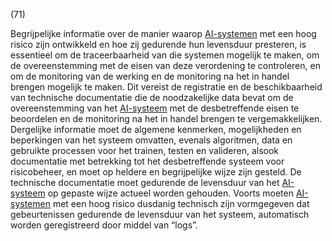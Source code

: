 (71)

Begrijpelijke informatie over de manier waarop [AI-systemen](a3.md#^ai-systeem) met een hoog risico zijn ontwikkeld en hoe zij gedurende hun levensduur presteren, is essentieel om de traceerbaarheid van die systemen mogelijk te maken, om de overeenstemming met de eisen van deze verordening te controleren, en om de monitoring van de werking en de monitoring na het in handel brengen mogelijk te maken. Dit vereist de registratie en de beschikbaarheid van technische documentatie die de noodzakelijke data bevat om de overeenstemming van het [AI-systeem](a3.md#^ai-systeem) met de desbetreffende eisen te beoordelen en de monitoring na het in handel brengen te vergemakkelijken. Dergelijke informatie moet de algemene kenmerken, mogelijkheden en beperkingen van het systeem omvatten, evenals algoritmen, data en gebruikte processen voor het trainen, testen en valideren, alsook documentatie met betrekking tot het desbetreffende systeem voor risicobeheer, en moet op heldere en begrijpelijke wijze zijn gesteld. De technische documentatie moet gedurende de levensduur van het [AI-systeem](a3.md#^ai-systeem) op gepaste wijze actueel worden gehouden. Voorts moeten [AI-systemen](a3.md#^ai-systeem) met een hoog risico dusdanig technisch zijn vormgegeven dat gebeurtenissen gedurende de levensduur van het systeem, automatisch worden geregistreerd door middel van “logs”.
